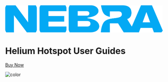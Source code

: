 <!-- _coverpage.md -->
![]()
![Nebra Logo](media/Nebra.svg  ':size=400')

# Helium Hotspot User Guides

[Buy Now](https://www.nebra.com/collections/helium-hotspot-miners-hnt)

![color](#f0f0f0)
